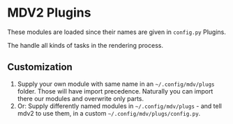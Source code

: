 # MDV2 Plugins

These modules are loaded since their names are given in `config.py` Plugins.

The handle all kinds of tasks in the rendering process.

## Customization

1. Supply your own module with same name in an `~/.config/mdv/plugs` folder. Those will have import precedence. Naturally you can import there our modules and overwrite only parts.
2. Or: Supply differently named modules in `~/.config/mdv/plugs` - and tell mdv2 to use them, in a custom `~/.config/mdv/plugs/config.py`.
